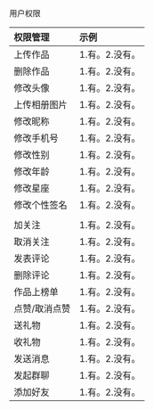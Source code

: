用户权限

| 权限管理 |示例  |
| :--- | :--- |
|上传作品|1.有。2.没有。|1||删除作品|1.有。2.没有。|1||修改头像|1.有。2.没有。|1||上传相册图片|1.有。2.没有。|1||修改昵称|1.有。2.没有。|1||修改手机号|1.有。2.没有。|1||修改性别|1.有。2.没有。|1||修改年龄|1.有。2.没有。|1||修改星座|1.有。2.没有。|1||修改个性签名|1.有。2.没有。|1|
|||||加关注|1.有。2.没有。|1||取消关注|1.有。2.没有。|1||发表评论|1.有。2.没有。|1||删除评论|1.有。2.没有。|1||作品上榜单|1.有。2.没有。|1||点赞/取消点赞|1.有。2.没有。|1||送礼物|1.有。2.没有。|1||收礼物|1.有。2.没有。|1||发送消息|1.有。2.没有。|1||发起群聊|1.有。2.没有。|1||添加好友|1.有。2.没有。|1|


